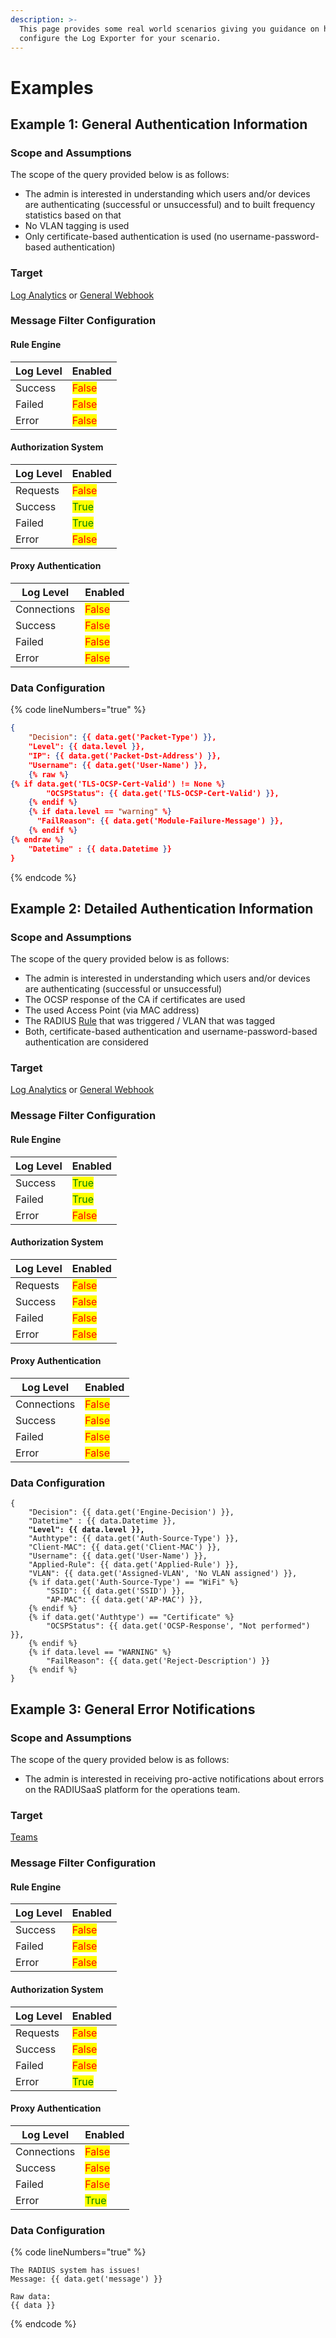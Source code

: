 ```yaml
---
description: >-
  This page provides some real world scenarios giving you guidance on how to
  configure the Log Exporter for your scenario.
---
```


# Examples

## Example 1: General Authentication Information

### Scope and Assumptions

The scope of the query provided below is as follows:

* The admin is interested in understanding which users and/or devices are authenticating (successful or unsuccessful) and to built frequency statistics based on that
* No VLAN tagging is used
* Only certificate-based authentication is used (no username-password-based authentication)

### Target

[Log Analytics](log-analytics.md) or [General Webhook](generic-webhook.md)

### Message Filter Configuration

#### Rule Engine

| Log Level | Enabled                               |
| --------- | ------------------------------------- |
| Success   | <mark style="color:red;">False</mark> |
| Failed    | <mark style="color:red;">False</mark> |
| Error     | <mark style="color:red;">False</mark> |

#### Authorization System

| Log Level | Enabled                                |
| --------- | -------------------------------------- |
| Requests  | <mark style="color:red;">False</mark>  |
| Success   | <mark style="color:green;">True</mark> |
| Failed    | <mark style="color:green;">True</mark> |
| Error     | <mark style="color:red;">False</mark>  |

#### Proxy Authentication

| Log Level   | Enabled                               |
| ----------- | ------------------------------------- |
| Connections | <mark style="color:red;">False</mark> |
| Success     | <mark style="color:red;">False</mark> |
| Failed      | <mark style="color:red;">False</mark> |
| Error       | <mark style="color:red;">False</mark> |

### Data Configuration

{% code lineNumbers="true" %}
```json
{
    "Decision": {{ data.get('Packet-Type') }},
    "Level": {{ data.level }},
    "IP": {{ data.get('Packet-Dst-Address') }},
    "Username": {{ data.get('User-Name') }},
    {% raw %}
{% if data.get('TLS-OCSP-Cert-Valid') != None %}
        "OCSPStatus": {{ data.get('TLS-OCSP-Cert-Valid') }},
    {% endif %}
    {% if data.level == "warning" %}
      "FailReason": {{ data.get('Module-Failure-Message') }},
    {% endif %}
{% endraw %}
    "Datetime" : {{ data.Datetime }}
}
```
{% endcode %}

## Example 2: Detailed Authentication Information&#x20;

### Scope and Assumptions

The scope of the query provided below is as follows:

* The admin is interested in understanding which users and/or devices are authenticating (successful or unsuccessful)
* The OCSP response of the CA if certificates are used
* The used Access Point (via MAC address)
* The RADIUS [Rule](../rules/) that was triggered / VLAN that was tagged
* Both, certificate-based authentication and username-password-based authentication are considered

### Target

[Log Analytics](log-analytics.md) or [General Webhook](generic-webhook.md)

### Message Filter Configuration

#### Rule Engine

| Log Level | Enabled                                |
| --------- | -------------------------------------- |
| Success   | <mark style="color:green;">True</mark> |
| Failed    | <mark style="color:green;">True</mark> |
| Error     | <mark style="color:red;">False</mark>  |

#### Authorization System

| Log Level | Enabled                               |
| --------- | ------------------------------------- |
| Requests  | <mark style="color:red;">False</mark> |
| Success   | <mark style="color:red;">False</mark> |
| Failed    | <mark style="color:red;">False</mark> |
| Error     | <mark style="color:red;">False</mark> |

#### Proxy Authentication

| Log Level   | Enabled                               |
| ----------- | ------------------------------------- |
| Connections | <mark style="color:red;">False</mark> |
| Success     | <mark style="color:red;">False</mark> |
| Failed      | <mark style="color:red;">False</mark> |
| Error       | <mark style="color:red;">False</mark> |

### Data Configuration

<pre class="language-json" data-line-numbers><code class="lang-json">{
    "Decision": {{ data.get('Engine-Decision') }},
    "Datetime" : {{ data.Datetime }},
<strong>    "Level": {{ data.level }},
</strong>    "Authtype": {{ data.get('Auth-Source-Type') }},
    "Client-MAC": {{ data.get('Client-MAC') }},
    "Username": {{ data.get('User-Name') }},
    "Applied-Rule": {{ data.get('Applied-Rule') }},
    "VLAN": {{ data.get('Assigned-VLAN', 'No VLAN assigned') }},
    {% if data.get('Auth-Source-Type') == "WiFi" %}
        "SSID": {{ data.get('SSID') }},
        "AP-MAC": {{ data.get('AP-MAC') }},
    {% endif %}
    {% if data.get('Authtype') == "Certificate" %}
        "OCSPStatus": {{ data.get('OCSP-Response', "Not performed") }},
    {% endif %}
    {% if data.level == "WARNING" %}
        "FailReason": {{ data.get('Reject-Description') }}
    {% endif %}
}
</code></pre>

## Example 3: General Error Notifications

### Scope and Assumptions

The scope of the query provided below is as follows:

* The admin is interested in receiving pro-active notifications about errors on the RADIUSaaS platform for the operations team.

### Target

[Teams](teams.md)

### Message Filter Configuration

#### Rule Engine

| Log Level | Enabled                               |
| --------- | ------------------------------------- |
| Success   | <mark style="color:red;">False</mark> |
| Failed    | <mark style="color:red;">False</mark> |
| Error     | <mark style="color:red;">False</mark> |

#### Authorization System

| Log Level | Enabled                                |
| --------- | -------------------------------------- |
| Requests  | <mark style="color:red;">False</mark>  |
| Success   | <mark style="color:red;">False</mark>  |
| Failed    | <mark style="color:red;">False</mark>  |
| Error     | <mark style="color:green;">True</mark> |

#### Proxy Authentication

| Log Level   | Enabled                                |
| ----------- | -------------------------------------- |
| Connections | <mark style="color:red;">False</mark>  |
| Success     | <mark style="color:red;">False</mark>  |
| Failed      | <mark style="color:red;">False</mark>  |
| Error       | <mark style="color:green;">True</mark> |

### Data Configuration

{% code lineNumbers="true" %}
```
The RADIUS system has issues!
Message: {{ data.get('message') }}

Raw data:
{{ data }}
```
{% endcode %}
